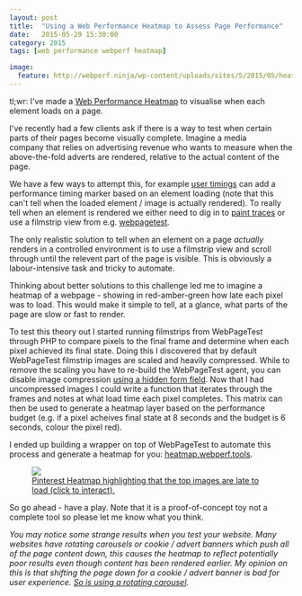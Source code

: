 ```yaml
---
layout: post
title:  "Using a Web Performance Heatmap to Assess Page Performance"
date:   2015-05-29 15:30:00
category: 2015
tags: [web performance webperf heatmap]

image:
  feature: http://webperf.ninja/wp-content/uploads/sites/5/2015/05/heatmap_pinterest-1-1014x352-1014x352.jpg
---
```


tl;wr: I've made a [Web Performance Heatmap](http://heatmap.webperf.tools/ "Web Performance Heatmap") to visualise when each element loads on a page.   

I've recently had a few clients ask if there is a way to test when certain parts of their pages become visually complete. Imagine a media company that relies on advertising revenue who wants to measure when the above-the-fold adverts are rendered, relative to the actual content of the page.   

We have a few ways to attempt this, for example [user timings](http://www.html5rocks.com/en/tutorials/webperformance/usertiming/ "HTML5Rocks User Timings Tutorial") can add a performance timing marker based on an element loading (note that this can't tell when the loaded element / image is actually rendered). To really tell when an element is rendered we either need to dig in to [paint traces](https://www.chromium.org/developers/how-tos/trace-event-profiling-tool/trace-event-reading "Chromium about:tracing page") or use a filmstrip view from e.g. [webpagetest](http://webpagetest.org "WebPageTest.org").   

The only realistic solution to tell when an element on a page _actually_ renders in a controlled environment is to use a filmstrip view and scroll through until the relevent part of the page is visible. This is obviously a labour-intensive task and tricky to automate.   

Thinking about better solutions to this challenge led me to imagine a heatmap of a webpage - showing in red-amber-green how late each pixel was to load. This would make it simple to tell, at a glance, what parts of the page are slow or fast to render.   

To test this theory out I started running filmstrips from WebPageTest through PHP to compare pixels to the final frame and determine when each pixel achieved its final state. Doing this I discovered that by default WebPageTest filmstrip images are scaled and heavily compressed. While to remove the scaling you have to re-build the WebPageTest agent, you can disable image compression [using a hidden form field](http://jrvis.com/blog/wpt-screenshots/). Now that I had uncompressed images I could write a function that iterates through the frames and notes at what load time each pixel completes. This matrix can then be used to generate a heatmap layer based on the performance budget (e.g. if a pixel acheives final state at 8 seconds and the budget is 6 seconds, colour the pixel red).   

I ended up building a wrapper on top of WebPageTest to automate this process and generate a heatmap for you: [heatmap.webperf.tools](http://heatmap.webperf.tools/ "Web Performance Heatmap").   

<figure>
<a href="http://heatmap.webperf.tools/render/150527_SH_827d2295b66e4180892db766eaf8a492/10000" target="_blank">
<img src="http://webperf.hearne.me/wp-content/uploads/sites/5/2015/05/heatmap_pinterest-1.png"/>
<figcaption>Pinterest Heatmap highlighting that the top images are late to load (click to interact).</figcaption></a>
</figure>

So go ahead - have a play. Note that it is a proof-of-concept toy not a complete tool so please let me know what you think.   

_You may notice some strange results when you test your website. Many websites have rotating carousels or cookie / advert banners which push all of the page content down, this causes the heatmap to reflect potentially poor results even though content has been rendered earlier. My opinion on this is that shifting the page down for a cookie / advert banner is bad for user experience. [So is using a rotating carousel](http://shouldiuseacarousel.com/ "Should I Use a Carousel?")._